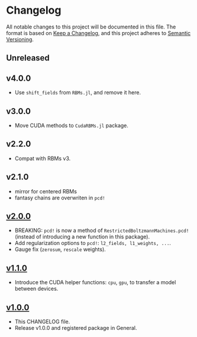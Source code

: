 # Changelog

All notable changes to this project will be documented in this file. The format is based on [Keep a Changelog](https://keepachangelog.com/en/1.0.0/), and this project adheres to [Semantic Versioning](https://semver.org/spec/v2.0.0.html).

## Unreleased

## v4.0.0

- Use `shift_fields` from `RBMs.jl`, and remove it here.

## v3.0.0

- Move CUDA methods to `CudaRBMs.jl` package.

## v2.2.0

- Compat with RBMs v3.

## v2.1.0

- mirror for centered RBMs
- fantasy chains are overwriten in `pcd!`

## [v2.0.0](https://github.com/cossio/CenteredRBMs.jl/releases/tag/v1.1.0)

- BREAKING: `pcd!` is now a method of `RestrictedBoltzmannMachines.pcd!` (instead of introducing a new function in this package).
- Add regularization options to `pcd!`: `l2_fields, l1_weights, ...`.
- Gauge fix (`zerosum`, `rescale` weights).

## [v1.1.0](https://github.com/cossio/CenteredRBMs.jl/releases/tag/v1.1.0)

- Introduce the CUDA helper functions: `cpu`, `gpu`, to transfer a model between devices.

## [v1.0.0](https://github.com/cossio/CenteredRBMs.jl/releases/tag/v1.0.0)

- This CHANGELOG file.
- Release v1.0.0 and registered package in General.